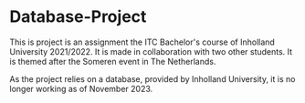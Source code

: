 # Database-Project

This is project is an assignment the ITC Bachelor's course of Inholland University 2021/2022.
It is made in collaboration with two other students.
It is themed after the Someren event in The Netherlands.

As the project relies on a database, provided by Inholland University, it is no longer working as of November 2023.
